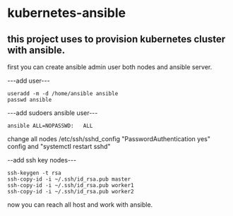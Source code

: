 # kubernetes-ansible

## this project uses to provision kubernetes cluster with ansible.

first you can create ansible admin user both nodes and ansible server.

---add user---

```
useradd -m -d /home/ansible ansible
passwd ansible
```

---add sudoers ansible user---

```
ansible ALL=NOPASSWD:   ALL
```

change all nodes /etc/ssh/sshd_config "PasswordAuthentication yes" config and "systemctl restart sshd"



--add ssh key nodes---

```
ssh-keygen -t rsa
ssh-copy-id -i ~/.ssh/id_rsa.pub master
ssh-copy-id -i ~/.ssh/id_rsa.pub worker1
ssh-copy-id -i ~/.ssh/id_rsa.pub worker2
```

now you can reach all host and work with ansible.
